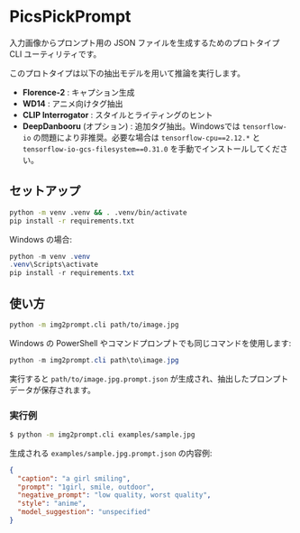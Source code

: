 # PicsPickPrompt

入力画像からプロンプト用の JSON ファイルを生成するためのプロトタイプ CLI ユーティリティです。

このプロトタイプは以下の抽出モデルを用いて推論を実行します。

* **Florence-2** : キャプション生成
* **WD14** : アニメ向けタグ抽出
* **CLIP Interrogator** : スタイルとライティングのヒント
* **DeepDanbooru** (オプション) : 追加タグ抽出。Windowsでは `tensorflow-io` の問題により非推奨。必要な場合は `tensorflow-cpu==2.12.*` と `tensorflow-io-gcs-filesystem==0.31.0` を手動でインストールしてください。

## セットアップ

```bash
python -m venv .venv && . .venv/bin/activate
pip install -r requirements.txt
```

Windows の場合:

```powershell
python -m venv .venv
.venv\Scripts\activate
pip install -r requirements.txt
```

## 使い方

```bash
python -m img2prompt.cli path/to/image.jpg
```

Windows の PowerShell やコマンドプロンプトでも同じコマンドを使用します:

```powershell
python -m img2prompt.cli path\to\image.jpg
```

実行すると `path/to/image.jpg.prompt.json` が生成され、抽出したプロンプトデータが保存されます。

### 実行例

```bash
$ python -m img2prompt.cli examples/sample.jpg
```

生成される `examples/sample.jpg.prompt.json` の内容例:

```json
{
  "caption": "a girl smiling",
  "prompt": "1girl, smile, outdoor",
  "negative_prompt": "low quality, worst quality",
  "style": "anime",
  "model_suggestion": "unspecified"
}
```

